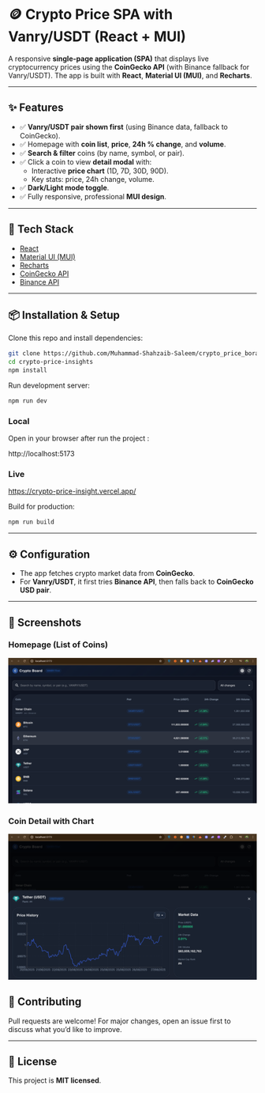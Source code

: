 # 🪙 Crypto Price SPA with Vanry/USDT (React + MUI)

A responsive **single-page application (SPA)** that displays live cryptocurrency prices using the **CoinGecko API** (with Binance fallback for Vanry/USDT).
The app is built with **React**, **Material UI (MUI)**, and **Recharts**.

---

## ✨ Features

- ✅ **Vanry/USDT pair shown first** (using Binance data, fallback to CoinGecko).
- ✅ Homepage with **coin list**, **price**, **24h % change**, and **volume**.
- ✅ **Search & filter** coins (by name, symbol, or pair).
- ✅ Click a coin to view **detail modal** with:
  - Interactive **price chart** (1D, 7D, 30D, 90D).
  - Key stats: price, 24h change, volume.
- ✅ **Dark/Light mode toggle**.
- ✅ Fully responsive, professional **MUI design**.

---

## 🚀 Tech Stack

- [React](https://react.dev/)
- [Material UI (MUI)](https://mui.com/)
- [Recharts](https://recharts.org/)
- [CoinGecko API](https://www.coingecko.com/en/api)
- [Binance API](https://binance-docs.github.io/apidocs/spot/en/#symbol-price-ticker)

---

## 📦 Installation & Setup

Clone this repo and install dependencies:

```bash
git clone https://github.com/Muhammad-Shahzaib-Saleem/crypto_price_borad.git
cd crypto-price-insights
npm install
```

Run development server:

```bash
npm run dev
```

### Local

Open in your browser after run the project :

http://localhost:5173

### Live

https://crypto-price-insight.vercel.app/

Build for production:

```bash
npm run build
```

---

## ⚙️ Configuration

- The app fetches crypto market data from **CoinGecko**.
- For **Vanry/USDT**, it first tries **Binance API**, then falls back to **CoinGecko USD pair**.

---

## 📸 Screenshots

### Homepage (List of Coins)

![Homepage](assets/Home-page.png)

### Coin Detail with Chart

![Detail View](assets/prices.png)

## 🙌 Contributing

Pull requests are welcome! For major changes, open an issue first to discuss what you’d like to improve.

---

## 📄 License

This project is **MIT licensed**.
